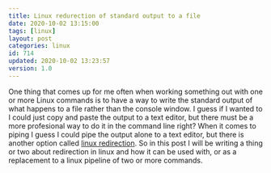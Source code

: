 ```yaml
---
title: Linux redurection of standard output to a file
date: 2020-10-02 13:15:00
tags: [linux]
layout: post
categories: linux
id: 714
updated: 2020-10-02 13:23:57
version: 1.0
---
```


One thing that comes up for me often when working something out with one or more Linux commands is to have a way to write the standard output of what happens to a file rather than the console window. I guess if I wanted to I could just copy and paste the output to a text editor, but there must be a more profesional way to do it in the command line right? When it comes to piping I guess I could pipe the output alone to a text editor, but there is another option called [linux redirection](https://en.wikipedia.org/wiki/Redirection_%28computing%29). So in this post I will be writing a thing or two about redirection in linux and how it can be used with, or as a replacement to a linux pipeline of two or more commands.

<!-- more -->

